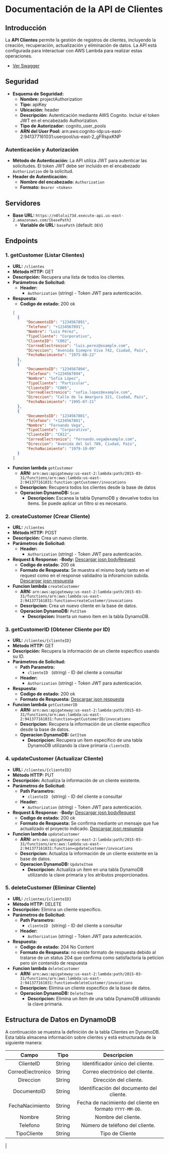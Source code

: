 # Documentación de la API de Clientes

## Introducción

La **API Clientes** permite la gestión de registros de clientes, incluyendo la creación, recuperación, actualización y eliminación de datos. La API está configurada para interactuar con AWS Lambda para realizar estas operaciones.

- [Ver Swagger](contrato/API_Cliente.yaml "ver capacidad")

## Seguridad
- **Esquema de Seguridad:**
    - **Nombre:** projectAuthorization
    - **Tipo:** apiKey
    - **Ubicación:** header
    - **Descripción:** Autenticación mediante AWS Cognito. Incluir el token JWT en el encabezado Authorization.
    - **Tipo de Autorizador:** cognito_user_pools
    - **ARN del User Pool:** arn:aws:cognito-idp:us-east-2:941377161031:userpool/us-east-2_gFRspxKNP

### Autenticación y Autorización

- **Método de Autenticación:** La API utiliza JWT para autenticar las solicitudes. El token JWT debe ser incluido en el encabezado `Authorization` de la solicitud.
- **Header de Autenticación:**
  - **Nombre del encabezado:** `Authorization`
  - **Formato:** `Bearer <token>`

## Servidores

- **Base URL:** `https://n0lolxi73d.execute-api.us-east-2.amazonaws.com/{basePath}`
  - **Variable de URL:** `basePath` (default: `DEV`)

## Endpoints

### 1. getCustomer (Listar Clientes)

- **URL:** `/clientes`
- **Método HTTP:** GET
- **Descripción:** Recupera una lista de todos los clientes.
- **Parámetros de Solicitud:**
  - **Header:**
    - `Authorization` (string) - Token JWT para autenticación.
- **Respuesta:**
  - **Codigo de estado:** 200 ok
  ```json
  [
    {
        "DocumentoID": "1234567891",
        "Telefono": "+1234567891",
        "Nombre": "Luis Pérez",
        "TipoCliente": "Corporativo",
        "ClienteID": "C002",
        "CorreoElectronico": "luis.perez@example.com",
        "Direccion": "Avenida Siempre Viva 742, Ciudad, País",
        "FechaNacimiento": "1975-08-22"
    },
    {
        "DocumentoID": "1234567894",
        "Telefono": "+1234567894",
        "Nombre": "Sofía López",
        "TipoCliente": "Particular",
        "ClienteID": "C005",
        "CorreoElectronico": "sofia.lopez@example.com",
        "Direccion": "Calle de la Amargura 321, Ciudad, País",
        "FechaNacimiento": "1995-07-21"
    },
    {
        "DocumentoID": "1234567801",
        "Telefono": "+1234567801",
        "Nombre": "Fernando Vega",
        "TipoCliente": "Corporativo",
        "ClienteID": "C012",
        "CorreoElectronico": "fernando.vega@example.com",
        "Direccion": "Avenida del Sol 789, Ciudad, País",
        "FechaNacimiento": "1979-10-09"
    }
  ]
  ```
- **Funcion lambda**  `getCustomer`
  - **ARN:** `arn:aws:apigateway:us-east-2:lambda:path/2015-03-31/functions/arn:aws:lambda:us-east-2:941377161031:function:getCustomer/invocations`
  - **Descripcion:** Recupera todos los clientes desde la base de datos
  - **Operacion DynamoDB:** `Scan`
    - **Descripcion:** Escanea la tabla DynamoDB y devuelve todos los ítems. Se puede aplicar un filtro si es necesario.

### 2. createCustomer (Crear Cliente)

- **URL:** `/clientes`
- **Método HTTP:** POST
- **Descripción:** Crea un nuevo cliente.
- **Parámetros de Solicitud:**
  - **Header:**
    - `Authorization` (string) - Token JWT para autenticación.
- **Request & Response:**
  -**Body:** <a href="ejemplo/createProjectRequest&Response.json" download>Descargar josn bodyRequest</a>
  - **Codigo de estado:** 200 ok
  - **Formato de Respuesta:** Se muestra el mismo body tanto en el request como en el response validadno la inforamcion subida.
    <a href="ejemplo/createProjectRequest&Response.json" download>Descargar josn respuesta</a>
- **Funcion lambda**  `createCustomer`
  - **ARN:** `arn:aws:apigateway:us-east-2:lambda:path/2015-03-31/functions/arn:aws:lambda:us-east-2:941377161031:function=createCustomer/invocations`
  - **Descripcion:** Crea un nuevo cliente en la base de datos.
  - **Operacion DynamoDB:** `PutItem`
    - **Descripcion:** Inserta un nuevo ítem en la tabla DynamoDB.

### 3. getCustomerID (Obtener Cliente por ID)

- **URL:** `/clientes/{clienteID}`
- **Método HTTP:** GET
- **Descripción:** Recupera la información de un cliente específico usando su ID.
- **Parámetros de Solicitud:**
  - **Path Parametro:**
    - `clienteID ` (string) - ID del cliente a consultar
  - **Header:**
    - `Authorization` (string) - Token JWT para autenticación.
- **Respuesta:**
  - **Codigo de estado:** 200 ok
  - **Formato de Respuesta:** <a href="ejemplo/getProjectIDResponse.json" download>Descargar json respuesta</a>
- **Funcion lambda**  `getCustomerID`
  - **ARN:** `arn:aws:apigateway:us-east-2:lambda:path/2015-03-31/functions/arn:aws:lambda:us-east-2:941377161031:function=getCustomerID/invocations`
  - **Descripcion:** Recupera la información de un cliente específico desde la base de datos.
  - **Operacion DynamoDB:** `GetItem`
    - **Descripcion:** Recupera un ítem específico de una tabla DynamoDB utilizando la clave primaria `clienteID`.

### 4. updateCustomer (Actualizar Cliente)

- **URL:** `/clientes/{clienteID}`
- **Método HTTP:** PUT
- **Descripción:** Actualiza la información de un cliente existente.
- **Parámetros de Solicitud:**
  - **Path Parametro:**
    - `clienteID ` (string) - ID del cliente a consultar
  - **Header:**
    - `Authorization` (string) - Token JWT para autenticación.
- **Request & Response:**
  -**Body:** <a href="ejemplo/updateCustomerRequest.json" download>Descargar josn bodyRequest</a>
  - **Codigo de estado:** 200 ok
  - **Formato de Respuesta:** Se confirma mediante un mensaje que fue actualizado el proyecto indicado.
    <a href="ejemplo/updateCustomerResponse.json" download>Descargar josn respuesta</a>
- **Funcion lambda**  `updateCustomer`
  - **ARN:** `arn:aws:apigateway:us-east-2:lambda:path/2015-03-31/functions/arn:aws:lambda:us-east-2:941377161031:function=updateCustomer/invocations`
  - **Descripcion:** Actualiza la información de un cliente existente en la base de datos.
  - **Operacion DynamoDB:** `UpdateItem`
    - **Descripcion:**  Actualiza un ítem en una tabla DynamoDB utilizando la clave primaria y los atributos proporcionados.

### 5. deleteCustomer (Eliminar Cliente)

- **URL:** `/clientes/{clienteID}`
- **Método HTTP:** DELETE
- **Descripción:** Elimina un cliente específico.
- **Parámetros de Solicitud:**
  - **Path Parametro:**
    - `clienteID ` (string) - ID del cliente a consultar
  - **Header:**
    - `Authorization` (string) - Token JWT para autenticación.
- **Respuesta:**
  - **Codigo de estado:** 204 No Content
  - **Formato de Respuesta:** no existe formato de respuesta debido al tratarse de un status 204 que confirma como satisfactoria la peticion pero sin contenido de respuesta
- **Funcion lambda**  `deleteCustomer`
  - **ARN:** `arn:aws:apigateway:us-east-2:lambda:path/2015-03-31/functions/arn:aws:lambda:us-east-2:941377161031:function=deleteCustomer/invocations`
  - **Descripcion:** Elimina un cliente específico de la base de datos.
  - **Operacion DynamoDB:** `DeleteItem`
    - **Descripcion:** Elimina un ítem de una tabla DynamoDB utilizando la clave primaria.

## Estructura de Datos en DynamoDB
A continuación se muestra la definición de la tabla Clientes en DynamoDB. Esta tabla almacena información sobre clientes y está estructurada de la siguiente manera:

| Campo | Tipo | Descripcion |
|:-:|:-:|:-:|
|ClienteID|String|Identificador único del cliente.|
|CorreoElectronico|String|Correo electrónico del cliente.|
|Direccion|String|Dirección del cliente.|
|DocumentoID|String|Identificación del documento del cliente.
|FechaNacimiento|String|Fecha de nacimiento del cliente en formato `YYYY-MM-DD`. |
|Nombre|String|Nombre del cliente.|
|Telefono|String|Número de teléfono del cliente.
|TipoCliente|String|Tipo de Cliente|
|


